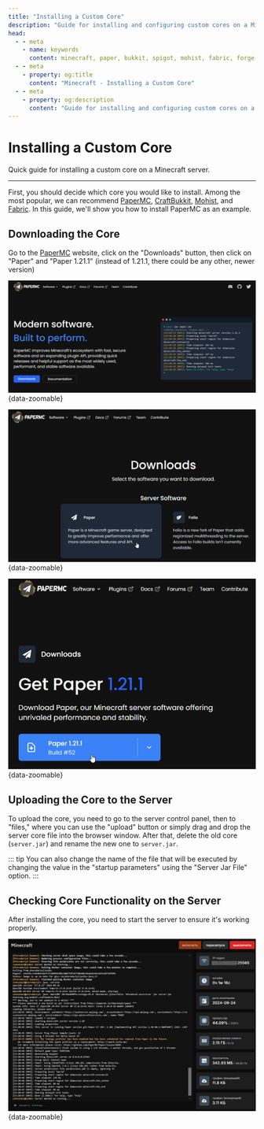 ```yaml
---
title: "Installing a Custom Core"
description: "Guide for installing and configuring custom cores on a Minecraft server. PaperMC, CraftBukkit, Mohist and other popular cores."
head:
  - - meta
    - name: keywords
      content: minecraft, paper, bukkit, spigot, mohist, fabric, forge, server core
  - - meta
    - property: og:title 
      content: "Minecraft - Installing a Custom Core"
  - - meta
    - property: og:description
      content: "Guide for installing and configuring custom cores on a Minecraft server. PaperMC, CraftBukkit, Mohist and other popular cores."
---
```


<script setup>
import MinecraftLogo from '/components/MinecraftLogo.vue';
</script>

# <MinecraftLogo>Installing a Custom Core</MinecraftLogo>

Quick guide for installing a custom core on a Minecraft server.

***

First, you should decide which core you would like to install. Among the most popular, we can recommend [PaperMC](https://papermc.io/), [CraftBukkit](https://getbukkit.org/), [Mohist](https://mohistmc.com/), and [Fabric](https://fabricmc.net/). In this guide, we'll show you how to install PaperMC as an example.

## Downloading the Core

Go to the [PaperMC](https://papermc.io/) website, click on the "Downloads" button, then click on "Paper" and "Paper 1.21.1" (instead of 1.21.1, there could be any other, newer version)

![papermc website main page](/images/games/minecraft/core/papermc-main.png){data-zoomable}

![papermc website downloads page](/images/games/minecraft/core/papermc-downloads.png){data-zoomable}

![papermc website download page](/images/games/minecraft/core/papermc-download.png){data-zoomable}

## Uploading the Core to the Server

To upload the core, you need to go to the server control panel, then to "files," where you can use the "upload" button or simply drag and drop the server core file into the browser window.
After that, delete the old core (`server.jar`) and rename the new one to `server.jar`.

::: tip
You can also change the name of the file that will be executed by changing the value in the "startup parameters" using the "Server Jar File" option.
:::

## Checking Core Functionality on the Server

After installing the core, you need to start the server to ensure it's working properly.

![screenshot of the game panel](/images/games/minecraft/core/working-server.png){data-zoomable}

